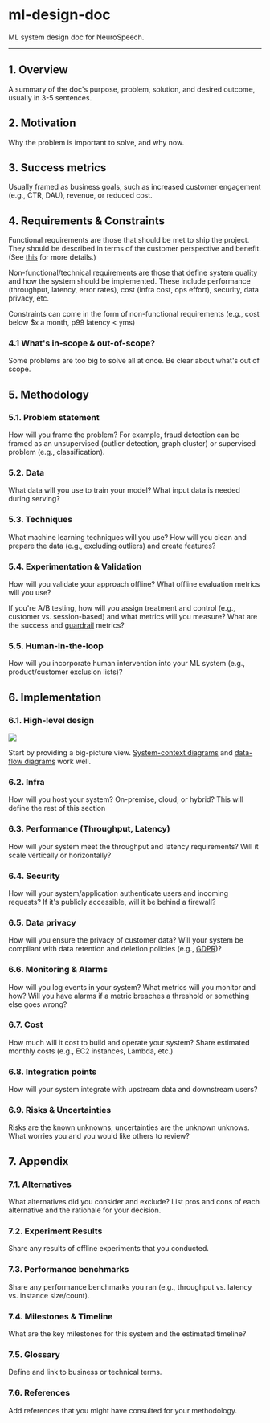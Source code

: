# ml-design-doc

ML system design doc for NeuroSpeech.

---
## 1. Overview

A summary of the doc's purpose, problem, solution, and desired outcome, usually in 3-5 sentences.

## 2. Motivation
Why the problem is important to solve, and why now.

## 3. Success metrics
Usually framed as business goals, such as increased customer engagement (e.g., CTR, DAU), revenue, or reduced cost.

## 4. Requirements & Constraints
Functional requirements are those that should be met to ship the project. They should be described in terms of the customer perspective and benefit. (See [this](https://eugeneyan.com/writing/ml-design-docs/#the-why-and-what-of-design-docs) for more details.)

Non-functional/technical requirements are those that define system quality and how the system should be implemented. These include performance (throughput, latency, error rates), cost (infra cost, ops effort), security, data privacy, etc.

Constraints can come in the form of non-functional requirements (e.g., cost below $`x` a month, p99 latency < `y`ms)

### 4.1 What's in-scope & out-of-scope?
Some problems are too big to solve all at once. Be clear about what's out of scope.

## 5. Methodology

### 5.1. Problem statement

How will you frame the problem? For example, fraud detection can be framed as an unsupervised (outlier detection, graph cluster) or supervised problem (e.g., classification).

### 5.2. Data

What data will you use to train your model? What input data is needed during serving?

### 5.3. Techniques

What machine learning techniques will you use? How will you clean and prepare the data (e.g., excluding outliers) and create features?

### 5.4. Experimentation & Validation

How will you validate your approach offline? What offline evaluation metrics will you use?

If you're A/B testing, how will you assign treatment and control (e.g., customer vs. session-based) and what metrics will you measure? What are the success and [guardrail](https://medium.com/airbnb-engineering/designing-experimentation-guardrails-ed6a976ec669) metrics?

### 5.5. Human-in-the-loop

How will you incorporate human intervention into your ML system (e.g., product/customer exclusion lists)?

## 6. Implementation

### 6.1. High-level design

![](https://upload.wikimedia.org/wikipedia/commons/thumb/2/2e/Data-flow-diagram-example.svg/1280px-Data-flow-diagram-example.svg.png)

Start by providing a big-picture view. [System-context diagrams](https://en.wikipedia.org/wiki/System_context_diagram) and [data-flow diagrams](https://en.wikipedia.org/wiki/Data-flow_diagram) work well.

### 6.2. Infra

How will you host your system? On-premise, cloud, or hybrid? This will define the rest of this section

### 6.3. Performance (Throughput, Latency)

How will your system meet the throughput and latency requirements? Will it scale vertically or horizontally?

### 6.4. Security

How will your system/application authenticate users and incoming requests? If it's publicly accessible, will it be behind a firewall?

### 6.5. Data privacy

How will you ensure the privacy of customer data? Will your system be compliant with data retention and deletion policies (e.g., [GDPR](https://gdpr.eu/what-is-gdpr/))?

### 6.6. Monitoring & Alarms

How will you log events in your system? What metrics will you monitor and how? Will you have alarms if a metric breaches a threshold or something else goes wrong?

### 6.7. Cost
How much will it cost to build and operate your system? Share estimated monthly costs (e.g., EC2 instances, Lambda, etc.)

### 6.8. Integration points

How will your system integrate with upstream data and downstream users?

### 6.9. Risks & Uncertainties

Risks are the known unknowns; uncertainties are the unknown unknows. What worries you and you would like others to review?

## 7. Appendix

### 7.1. Alternatives

What alternatives did you consider and exclude? List pros and cons of each alternative and the rationale for your decision.

### 7.2. Experiment Results

Share any results of offline experiments that you conducted.

### 7.3. Performance benchmarks

Share any performance benchmarks you ran (e.g., throughput vs. latency vs. instance size/count).

### 7.4. Milestones & Timeline

What are the key milestones for this system and the estimated timeline?

### 7.5. Glossary

Define and link to business or technical terms.

### 7.6. References

Add references that you might have consulted for your methodology.
